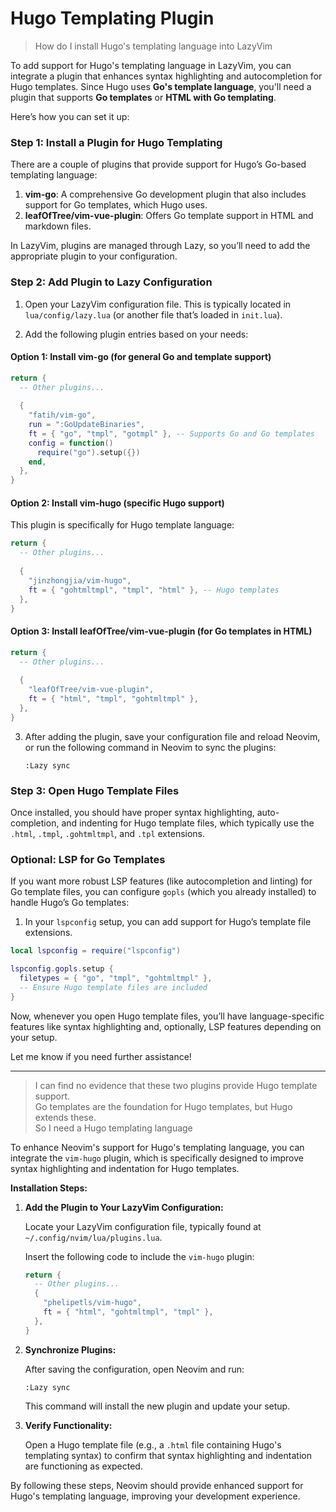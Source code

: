 # Hugo Templating Plugin

> How do I install Hugo's templating language into LazyVim

To add support for Hugo's templating language in LazyVim, you can integrate a plugin that enhances syntax highlighting and autocompletion for Hugo templates. Since Hugo uses **Go's template language**, you'll need a plugin that supports **Go templates** or **HTML with Go templating**.

Here’s how you can set it up:

### Step 1: Install a Plugin for Hugo Templating

There are a couple of plugins that provide support for Hugo’s Go-based templating language:

1. **vim-go**: A comprehensive Go development plugin that also includes support for Go templates, which Hugo uses.
2. **leafOfTree/vim-vue-plugin**: Offers Go template support in HTML and markdown files.

In LazyVim, plugins are managed through Lazy, so you’ll need to add the appropriate plugin to your configuration.

### Step 2: Add Plugin to Lazy Configuration

1. Open your LazyVim configuration file. This is typically located in `lua/config/lazy.lua` (or another file that’s loaded in `init.lua`).

2. Add the following plugin entries based on your needs:

#### Option 1: Install **vim-go** (for general Go and template support)

```lua
return {
  -- Other plugins...
  
  {
    "fatih/vim-go",
    run = ":GoUpdateBinaries",
    ft = { "go", "tmpl", "gotmpl" }, -- Supports Go and Go templates
    config = function()
      require("go").setup({})
    end,
  },
}
```

#### Option 2: Install **vim-hugo** (specific Hugo support)

This plugin is specifically for Hugo template language:

```lua
return {
  -- Other plugins...
  
  {
    "jinzhongjia/vim-hugo",
    ft = { "gohtmltmpl", "tmpl", "html" }, -- Hugo templates
  },
}
```

#### Option 3: Install **leafOfTree/vim-vue-plugin** (for Go templates in HTML)

```lua
return {
  -- Other plugins...
  
  {
    "leafOfTree/vim-vue-plugin",
    ft = { "html", "tmpl", "gohtmltmpl" },
  },
}
```

3. After adding the plugin, save your configuration file and reload Neovim, or run the following command in Neovim to sync the plugins:

   ```vim
   :Lazy sync
   ```

### Step 3: Open Hugo Template Files

Once installed, you should have proper syntax highlighting, auto-completion, and indenting for Hugo template files, which typically use the `.html`, `.tmpl`, `.gohtmltmpl`, and `.tpl` extensions.

### Optional: LSP for Go Templates

If you want more robust LSP features (like autocompletion and linting) for Go template files, you can configure `gopls` (which you already installed) to handle Hugo’s Go templates:

1. In your `lspconfig` setup, you can add support for Hugo’s template file extensions.

```lua
local lspconfig = require("lspconfig")

lspconfig.gopls.setup {
  filetypes = { "go", "tmpl", "gohtmltmpl" },
  -- Ensure Hugo template files are included
}
```

Now, whenever you open Hugo template files,
you’ll have language-specific features like syntax
highlighting and, optionally, LSP features depending on your setup.

Let me know if you need further assistance!

---

> I can find no evidence that these two plugins provide Hugo template support.  
> Go templates are the foundation for Hugo templates, but Hugo extends these.  
> So I need a Hugo templating language

To enhance Neovim's support for Hugo's templating language, you can integrate the `vim-hugo` plugin, which is specifically designed to improve syntax highlighting and indentation for Hugo templates.

**Installation Steps:**

1. **Add the Plugin to Your LazyVim Configuration:**

   Locate your LazyVim configuration file, typically found at `~/.config/nvim/lua/plugins.lua`.

   Insert the following code to include the `vim-hugo` plugin:

   ```lua
   return {
     -- Other plugins...
     {
       "phelipetls/vim-hugo",
       ft = { "html", "gohtmltmpl", "tmpl" },
     },
   }
   ```

2. **Synchronize Plugins:**

   After saving the configuration, open Neovim and run:

   ```vim
   :Lazy sync
   ```

   This command will install the new plugin and update your setup.

3. **Verify Functionality:**

   Open a Hugo template file (e.g., a `.html` file containing Hugo's templating syntax) to confirm that syntax highlighting and indentation are functioning as expected.

By following these steps, Neovim should provide enhanced support for Hugo's templating language, improving your development experience.

